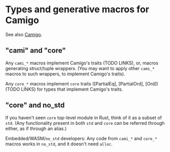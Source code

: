 # Types and generative macros for Camigo

See also [Camigo](https://github.com/peter-kehl/camigo).

## "cami" and "core"

Any `cami_*` macros implement Camigo's traits (TODO LINKS), or, macros generating struct/tuple
wrappers. (You may want to apply other `cami_*` macros to such wrappers, to implement Camigo's
traits).

Any `core_*` macros implement `core` traits ([PartialEq], [PartialOrd], [Ord]) (TODO LINKS) for
types that implement Camigo's traits.

## "core" and no_std

If you haven't seen `core` top-level module in Rust, think of it as a subset of `std`. (Any
functionality present in both `std` and `core` can be referred through either, as if through an
alias.)

Embedded/WASM/`no_std` developers: Any code from `cami_*` and `core_*` macros works  in `no_std`,
and it doesn't need `alloc`.

